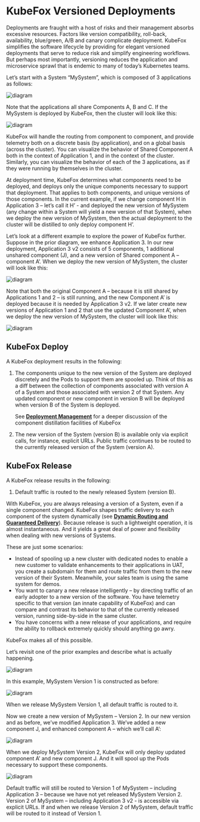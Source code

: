 # KubeFox Versioned Deployments

Deployments are fraught with a host of risks and their management absorbs excessive resources.  Factors like version compatibility, roll-back, availability, blue/green, A/B and canary complicate deployment.  KubeFox simplifies the software lifecycle by providing for elegant versioned deployments that serve to reduce risk and simplify engineering workflows.  But perhaps most importantly, versioning reduces the application and microservice sprawl that is endemic to many of today’s Kubernetes teams. 

Let’s start with a System “MySystem”, which is composed of 3 applications as follows:

![diagram](diagrams/deployments/mysystem_version1_composition.png)

Note that the applications all share Components A, B and C.  If the MySystem is deployed by KubeFox, then the cluster will look like this:

![diagram](diagrams/deployments/mysystem_version1_deployment.png)

KubeFox will handle the routing from component to component, and provide telemetry both on a discrete basis (by application), and on a global basis (across the cluster).  You can visualize the behavior of Shared Component A both in the context of Application 1, and in the context of the cluster.  Similarly, you can visualize the behavior of each of the 3 applications, as if they were running by themselves in the cluster.

At deployment time, KubeFox determines what components need to be deployed, and deploys only the unique components necessary to support that deployment.  That applies to both components, and unique versions of those components.  In the current example, if we change component H in Application 3 – let’s call it H’ - and deployed the new version of MySystem (any change within a System will yield a new version of that System), when we deploy the new version of MySystem, then the actual deployment to the cluster will be distilled to only deploy component H’.

Let’s look at a different example to explore the power of KubeFox further.  Suppose in the prior diagram, we enhance Application 3.  In our new deployment, Application 3 v2 consists of 5 components, 1 additional unshared component (J), and a new version of Shared component A – component A’.  When we deploy the new version of MySystem, the cluster will look like this:

![diagram](diagrams/deployments/mysystem_deployment_app3_enhancement.png)

Note that both the original Component A – because it is still shared by Applications 1 and 2 – is still running, and the new Component A’ is deployed because it is needed by Application 3 v2.  If we later create new versions of Application 1 and 2 that use the updated Component A’, when we deploy the new version of MySystem, the cluster will look like this:

![diagram](diagrams/deployments/mysystem_deployment_app1and2_enhancement.png)

## KubeFox Deploy

A KubeFox deployment results in the following:

1. The components unique to the new version of the System are deployed discretely and the Pods to support them are spooled up.  Think of this as a diff between the collection of components associated with version A of a System and those associated with version 2 of that System.  Any updated component or new component in version B will be deployed when version B of the System is deployed.

    See [**Deployment Management**](deployment_management.md) for a deeper discussion of the component distillation facilities of KubeFox
   
2. The new version of the System (version B) is available only via explicit calls, for instance, explicit URLs.  Public traffic continues to be routed to the currently released version of the System (version A).

## KubeFox Release

A KubeFox release results in the following:

1. Default traffic is routed to the newly released System (version B).

With KubeFox, you are always releasing a version of a System, even if a single component changed.  KubeFox shapes traffic delivery to each component of the system dynamically (see [**Dynamic Routing and Guaranteed Delivery**](dynamic_routing.md)).  Because release is such a lightweight operation, it is almost instantaneous.  And it yields a great deal of power and flexibility when dealing with new versions of Systems.
  
These are just some scenarios:

- Instead of spooling up a new cluster with dedicated nodes to enable a new customer to validate enhancements to their applications in UAT, you create a subdomain for them and route traffic from them to the new version of their System.  Meanwhile, your sales team is using the same system for demos.
- You want to canary a new release intelligently – by directing traffic of an early adopter to a new version of the software.  You have telemetry specific to that version (an innate capability of KubeFox) and can compare and contrast its behavior to that of the currently released version, running side-by-side in the same cluster.
- You have concerns with a new release of your applications, and require the ability to rollback extremely quickly should anything go awry.

KubeFox makes all of this possible.

Let’s revisit one of the prior examples and describe what is actually happening.

![diagram](diagrams/deployments/mysystem_version1_deployment_2.png)

In this example, MySystem Version 1 is constructed as before:

![diagram](diagrams/deployments/mysystem_version1_composition.png)

When we release MySystem Version 1, all default traffic is routed to it.

Now we create a new version of MySystem – Version 2.  In our new version and as before, we’ve modified Application 3.  We’ve added a new component J, and enhanced component A – which we’ll call A’:

![diagram](diagrams/deployments/mysystem_version2_composition.png)

When we deploy MySystem Version 2, KubeFox will only deploy updated component A’ and new component J.  And it will spool up the Pods necessary to support these components.  

![diagram](diagrams/deployments/mysystem_version2_deployment.png)

Default traffic will still be routed to Version 1 of MySystem – including Application 3 – because we have not yet released MySystem Version 2.  Version 2 of MySystem – including Application 3 v2 - is accessible via explicit URLs.  If and when we release Version 2 of MySystem, default traffic will be routed to it instead of Version 1.








